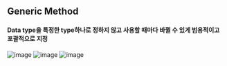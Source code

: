## Generic Method
#### Data type을 특정한 type하나로 정하지 않고 사용할 때마다 바뀔 수 있게 범용적이고 포괄적으로 지정 

![image](https://user-images.githubusercontent.com/11780795/152648680-975da921-8c63-4c97-8661-f1e1122d77ac.png)
![image](https://user-images.githubusercontent.com/11780795/152648699-f869317f-44fe-4897-8ca5-0aa593698353.png)
![image](https://user-images.githubusercontent.com/11780795/152648712-7931e2af-5ca4-485a-95c2-482a8e9c3ece.png)
